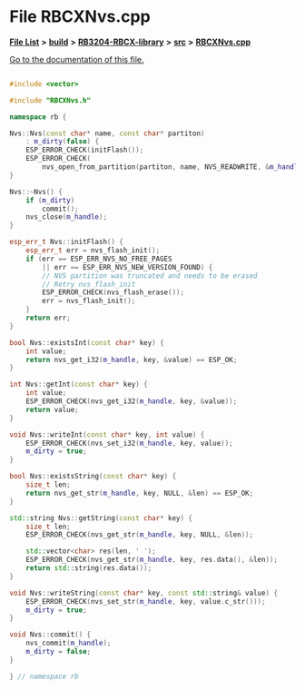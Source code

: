 
# File RBCXNvs.cpp

[**File List**](files.md) **>** [**build**](dir_4fef79e7177ba769987a8da36c892c5f.md) **>** [**RB3204-RBCX-library**](dir_6e2f6bf38ad600996f360c484704d30b.md) **>** [**src**](dir_2fb57cfb6554052417264f60890e0af6.md) **>** [**RBCXNvs.cpp**](_r_b_c_x_nvs_8cpp.md)

[Go to the documentation of this file.](_r_b_c_x_nvs_8cpp.md) 


````cpp

#include <vector>

#include "RBCXNvs.h"

namespace rb {

Nvs::Nvs(const char* name, const char* partiton)
    : m_dirty(false) {
    ESP_ERROR_CHECK(initFlash());
    ESP_ERROR_CHECK(
        nvs_open_from_partition(partiton, name, NVS_READWRITE, &m_handle));
}

Nvs::~Nvs() {
    if (m_dirty)
        commit();
    nvs_close(m_handle);
}

esp_err_t Nvs::initFlash() {
    esp_err_t err = nvs_flash_init();
    if (err == ESP_ERR_NVS_NO_FREE_PAGES
        || err == ESP_ERR_NVS_NEW_VERSION_FOUND) {
        // NVS partition was truncated and needs to be erased
        // Retry nvs_flash_init
        ESP_ERROR_CHECK(nvs_flash_erase());
        err = nvs_flash_init();
    }
    return err;
}

bool Nvs::existsInt(const char* key) {
    int value;
    return nvs_get_i32(m_handle, key, &value) == ESP_OK;
}

int Nvs::getInt(const char* key) {
    int value;
    ESP_ERROR_CHECK(nvs_get_i32(m_handle, key, &value));
    return value;
}

void Nvs::writeInt(const char* key, int value) {
    ESP_ERROR_CHECK(nvs_set_i32(m_handle, key, value));
    m_dirty = true;
}

bool Nvs::existsString(const char* key) {
    size_t len;
    return nvs_get_str(m_handle, key, NULL, &len) == ESP_OK;
}

std::string Nvs::getString(const char* key) {
    size_t len;
    ESP_ERROR_CHECK(nvs_get_str(m_handle, key, NULL, &len));

    std::vector<char> res(len, ' ');
    ESP_ERROR_CHECK(nvs_get_str(m_handle, key, res.data(), &len));
    return std::string(res.data());
}

void Nvs::writeString(const char* key, const std::string& value) {
    ESP_ERROR_CHECK(nvs_set_str(m_handle, key, value.c_str()));
    m_dirty = true;
}

void Nvs::commit() {
    nvs_commit(m_handle);
    m_dirty = false;
}

} // namespace rb
````


